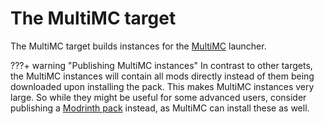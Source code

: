# The MultiMC target

The MultiMC target builds instances for the [MultiMC](https://multimc.org/) launcher.

???+ warning "Publishing MultiMC instances"
     In contrast to other targets, the MultiMC instances will contain all mods directly instead of them being downloaded upon installing the pack.
     This makes MultiMC instances very large.
     So while they might be useful for some advanced users, consider publishing a [Modrinth pack](./modrinth.md) instead, as MultiMC can install these as well.

